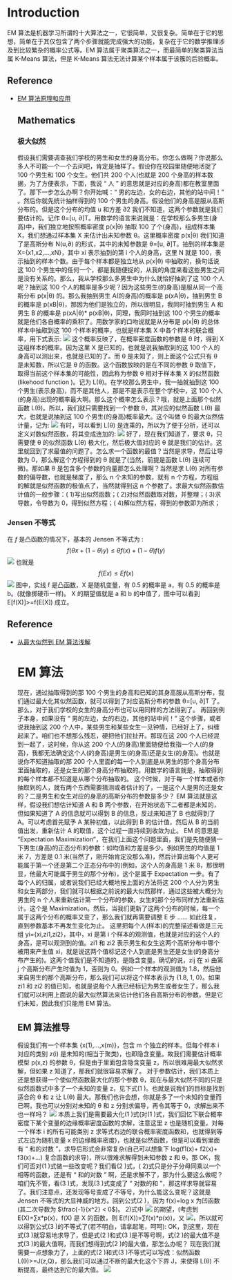 # Introduction

EM 算法是机器学习所谓的十大算法之一，它很简单，又很复杂。简单在于它的思想，简单在于其仅包含了两个步骤就能完成强大的功能，复杂在于它的数学推理涉及到比较繁杂的概率公式等。EM 算法属于聚类算法之一，而最简单的聚类算法当属 K-Means 算法，但是 K-Means 算法无法计算某个样本属于该簇的后验概率。

## Reference

- [EM 算法原理和应用](http://www.algorithmdog.com/em%E7%AE%97%E6%B3%95%E7%9A%84%E5%8F%A6%E4%B8%80%E7%A7%8D%E5%BC%95%E5%85%A5)
  ## Mathematics
  ### 极大似然
  假设我们需要调查我们学校的男生和女生的身高分布。你怎么做啊？你说那么多人不可能一个一个去问吧，肯定是抽样了。假设你在校园里随便地活捉了 100 个男生和 100 个女生。他们共 200 个人(也就是 200 个身高的样本数据，为了方便表示，下面，我说 “ 人 ” 的意思就是对应的身高)都在教室里面了。那下一步怎么办啊？你开始喊：“ 男的左边，女的右边，其他的站中间！” 。然后你就先统计抽样得到的 100 个男生的身高。假设他们的身高是服从高斯分布的。但是这个分布的均值 u 和方差 ∂2 我们不知道，这两个参数就是我们要估计的。记作 θ=[u, ∂]T。用数学的语言来说就是：在学校那么多男生(身高)中，我们独立地按照概率密度 p(x|θ) 抽取 100 了个(身高)，组成样本集 X，我们想通过样本集 X 来估计出未知参数 θ。这里概率密度 p(x|θ) 我们知道了是高斯分布 N(u,∂) 的形式，其中的未知参数是 θ=[u, ∂]T。抽到的样本集是 X={x1,x2,…,xN}，其中 xi 表示抽到的第 i 个人的身高，这里 N 就是 100，表示抽到的样本个数。由于每个样本都是独立地从 p(x|θ) 中抽取的，换句话说这 100 个男生中的任何一个，都是我随便捉的，从我的角度来看这些男生之间是没有关系的。那么，我从学校那么多男生中为什么就恰好抽到了这 100 个人呢？抽到这 100 个人的概率是多少呢？因为这些男生(的身高)是服从同一个高斯分布 p(x|θ) 的。那么我抽到男生 A(的身高)的概率是 p(xA|θ)，抽到男生 B 的概率是 p(xB|θ)，那因为他们是独立的，所以很明显，我同时抽到男生 A 和男生 B 的概率是 p(xA|θ)\* p(xB|θ)，同理，我同时抽到这 100 个男生的概率就是他们各自概率的乘积了。用数学家的口吻说就是从分布是 p(x|θ) 的总体样本中抽取到这 100 个样本的概率，也就是样本集 X 中各个样本的联合概率，用下式表示: ![](http://img.my.csdn.net/uploads/201301/24/1359003923_8916.jpg) 这个概率反映了，在概率密度函数的参数是 θ 时，得到 X 这组样本的概率。因为这里 X 是已知的，也就是说我抽取到的这 100 个人的身高可以测出来，也就是已知的了。而 θ 是未知了，则上面这个公式只有 θ 是未知数，所以它是 θ 的函数。这个函数放映的是在不同的参数 θ 取值下，取得当前这个样本集的可能性，因此称为参数 θ 相对于样本集 X 的似然函数(likehood function )。记为 L(θ)。在学校那么男生中，我一抽就抽到这 100 个男生(表示身高)，而不是其他人，那是不是表示在整个学校中，这 100 个人(的身高)出现的概率最大啊。那么这个概率怎么表示？哦，就是上面那个似然函数 L(θ)。所以，我们就只需要找到一个参数 θ，其对应的似然函数 L(θ) 最大，也就是说抽到这 100 个男生(的身高)概率最大。这个叫做 θ 的最大似然估计量，记为: ![](http://img.my.csdn.net/uploads/201301/24/1359003973_1560.jpg) 有时，可以看到 L(θ) 是连乘的，所以为了便于分析，还可以定义对数似然函数，将其变成连加的: ![](http://img.my.csdn.net/uploads/201301/24/1359003994_1029.jpg) 好了，现在我们知道了，要求 θ，只需要使 θ 的似然函数 L(θ) 极大化，然后极大值对应的 θ 就是我们的估计。这里就回到了求最值的问题了。怎么求一个函数的最值？当然是求导，然后让导数为 0，那么解这个方程得到的 θ 就是了(当然，前提是函数 L(θ) 连续可微)。那如果 θ 是包含多个参数的向量那怎么处理啊？当然是求 L(θ) 对所有参数的偏导数，也就是梯度了，那么 n 个未知的参数，就有 n 个方程，方程组的解就是似然函数的极值点了，当然就得到这 n 个参数了。求最大似然函数估计值的一般步骤：( 1)写出似然函数；( 2)对似然函数取对数，并整理；( 3)求导数，令导数为 0，得到似然方程；( 4)解似然方程，得到的参数即为所求；

### Jensen 不等式

在 $f$ 是凸函数的情况下，基本的 Jensen 不等式为 :$$f(\theta x + (1-\theta)y) \le \theta f(x) + (1 - \theta)f(y)$$ ![](http://7xlgth.com1.z0.glb.clouddn.com/B771D505-1979-4D5B-827C-FC56BF0F9CB2.png) 也就是 $$f(Ex) \le Ef(x)$$ ![](http://img.my.csdn.net/uploads/201301/24/1359004230_7889.jpg) 图中，实线 f 是凸函数，X 是随机变量，有 0.5 的概率是 a，有 0.5 的概率是 b。(就像掷硬币一样)。 X 的期望值就是 a 和 b 的中值了，图中可以看到 E[f(X)]>=f(E[X]) 成立。

## Reference

- [从最大似然到 EM 算法浅解](http://blog.csdn.net/zouxy09/article/details/8537620)
  # EM 算法
  现在，通过抽取得到的那 100 个男生的身高和已知的其身高服从高斯分布，我们通过最大化其似然函数，就可以得到了对应高斯分布的参数 θ=[u, ∂]T 了。那么，对于我们学校的女生的身高分布也可以用同样的方法得到了。 再回到例子本身，如果没有 “ 男的左边，女的右边，其他的站中间！” 这个步骤，或者说我抽到这 200 个人中，某些男生和某些女生一见钟情，已经好上了，纠缠起来了。咱们也不想那么残忍，硬把他们拉扯开。那现在这 200 个人已经混到一起了，这时候，你从这 200 个人(的身高)里面随便给我指一个人(的身高)，我都无法确定这个人(的身高)是男生(的身高)还是女生(的身高)。也就是说你不知道抽取的那 200 个人里面的每一个人到底是从男生的那个身高分布里面抽取的，还是女生的那个身高分布抽取的。用数学的语言就是，抽取得到的每个样本都不知道是从哪个分布抽取的。 这个时候，对于每一个样本或者你抽取到的人，就有两个东西需要猜测或者估计的了，一是这个人是男的还是女的？二是男生和女生对应的身高的高斯分布的参数是多少？ EM 算法就是这样，假设我们想估计知道 A 和 B 两个参数，在开始状态下二者都是未知的，但如果知道了 A 的信息就可以得到 B 的信息，反过来知道了 B 也就得到了 A。可以考虑首先赋予 A 某种初值，以此得到 B 的估计值，然后从 B 的当前值出发，重新估计 A 的取值，这个过程一直持续到收敛为止。 EM 的意思是 “Expectation Maximization”，在我们上面这个问题里面，我们是先随便猜一下男生(身高)的正态分布的参数：如均值和方差是多少。例如男生的均值是 1 米 7，方差是 0.1 米(当然了，刚开始肯定没那么准)，然后计算出每个人更可能属于第一个还是第二个正态分布中的(例如，这个人的身高是 1 米 8，那很明显，他最大可能属于男生的那个分布)，这个是属于 Expectation 一步。有了每个人的归属，或者说我们已经大概地按上面的方法将这 200 个人分为男生和女生两部分，我们就可以根据之前说的最大似然那样，通过这些被大概分为男生的 n 个人来重新估计第一个分布的参数，女生的那个分布同样方法重新估计。这个是 Maximization。然后，当我们更新了这两个分布的时候，每一个属于这两个分布的概率又变了，那么我们就再需要调整 E 步 …… 如此往复，直到参数基本不再发生变化为止。 这里把每个人(样本)的完整描述看做是三元组 yi={xi,zi1,zi2}，其中，xi 是第 i 个样本的观测值，也就是对应的这个人的身高，是可以观测到的值。zi1 和 zi2 表示男生和女生这两个高斯分布中哪个被用来产生值 xi，就是说这两个值标记这个人到底是男生还是女生(的身高分布产生的)。这两个值我们是不知道的，是隐含变量。确切的说，zij 在 xi 由第 j 个高斯分布产生时值为 1，否则为 0。例如一个样本的观测值为 1.8，然后他来自男生的那个高斯分布，那么我们可以将这个样本表示为 {1.8, 1, 0}。如果 zi1 和 zi2 的值已知，也就是说每个人我已经标记为男生或者女生了，那么我们就可以利用上面说的最大似然算法来估计他们各自高斯分布的参数。但是它们未知，因此我们只能用 EM 算法。
  ## EM 算法推导
  假设我们有一个样本集 {x(1),…,x(m)}，包含 m 个独立的样本。但每个样本 i 对应的类别 z(i) 是未知的(相当于聚类)，也即隐含变量。故我们需要估计概率模型 p(x,z) 的参数 θ，但是由于里面包含隐含变量 z，所以很难用最大似然求解，但如果 z 知道了，那我们就很容易求解了。 对于参数估计，我们本质上还是想获得一个使似然函数最大化的那个参数 θ，现在与最大似然不同的只是似然函数式中多了一个未知的变量 z，见下式(1 )。也就是说我们的目标是找到适合的 θ 和 z 让 L(θ) 最大。那我们也许会想，你就是多了一个未知的变量而已啊，我也可以分别对未知的 θ 和 z 分别求偏导，再令其等于 0，求解出来不也一样吗？ ![](http://img.my.csdn.net/uploads/201301/24/1359004165_6698.jpg) 本质上我们是需要最大化(1 )式(对(1 )式，我们回忆下联合概率密度下某个变量的边缘概率密度函数的求解，注意这里 z 也是随机变量。对每一个样本 i 的所有可能类别 z 求等式右边的联合概率密度函数和，也就得到等式左边为随机变量 x 的边缘概率密度)，也就是似然函数，但是可以看到里面有 “ 和的对数 ”，求导后形式会非常复杂(自己可以想象下 log(f1(x)+ f2(x)+ f3(x)+…) 复合函数的求导)，所以很难求解得到未知参数 z 和 θ。那 OK，我们可否对(1 )式做一些改变呢？我们看(2 )式，( 2)式只是分子分母同乘以一个相等的函数，还是有 “ 和的对数 ” 啊，还是求解不了，那为什么要这么做呢？咱们先不管，看(3 )式，发现(3 )式变成了 “ 对数的和 ”，那这样求导就容易了。我们注意点，还发现等号变成了不等号，为什么能这么变呢？这就是 Jensen 不等式的大显神威的地方。回到公式(2 )，因为 f(x)=log x 为凹函数(其二次导数为 $\frac{-1}{x^2} < 0$)。 2)式中 ![](http://img.my.csdn.net/uploads/201301/24/1359004420_6093.jpg) 的期望，(考虑到 E(X)=∑x*p(x)，f(X) 是 X 的函数，则 E(f(X))=∑f(x)*p(x))，又 ![](http://img.my.csdn.net/uploads/201301/24/1359004435_1667.jpg)，所以就可以得到公式(3 )的不等式了(若不明白，请拿起笔，呵呵): OK，到这里，现在式(3 )就容易地求导了，但是式(2 )和式(3 )是不等号啊，式(2 )的最大值不是式(3 )的最大值啊，而我们想得到式(2 )的最大值，那怎么办呢？ 现在我们就需要一点想象力了，上面的式(2 )和式(3 )不等式可以写成：似然函数 L(θ)>=J(z,Q)，那么我们可以通过不断的最大化这个下界 J，来使得 L(θ) 不断提高，最终达到它的最大值。 ![](http://img.my.csdn.net/uploads/201301/24/1359004484_7944.jpg)

